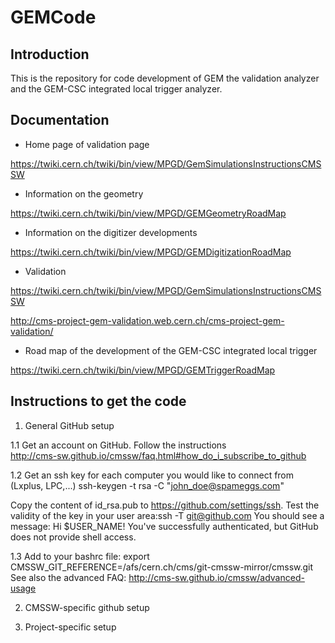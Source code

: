 GEMCode
======

Introduction
-------------

This is the repository for code development of GEM the validation analyzer and the GEM-CSC integrated local trigger analyzer. 


Documentation
-------------

* Home page of validation page

https://twiki.cern.ch/twiki/bin/view/MPGD/GemSimulationsInstructionsCMSSW

* Information on the geometry

https://twiki.cern.ch/twiki/bin/view/MPGD/GEMGeometryRoadMap

* Information on the digitizer developments

https://twiki.cern.ch/twiki/bin/view/MPGD/GEMDigitizationRoadMap

* Validation

https://twiki.cern.ch/twiki/bin/view/MPGD/GemSimulationsInstructionsCMSSW

http://cms-project-gem-validation.web.cern.ch/cms-project-gem-validation/

* Road map of the development of the GEM-CSC integrated local trigger

https://twiki.cern.ch/twiki/bin/view/MPGD/GEMTriggerRoadMap


Instructions to get the code
----------------------------

1. General GitHub setup

1.1 Get an account on GitHub. Follow the instructions  
http://cms-sw.github.io/cmssw/faq.html#how_do_i_subscribe_to_github

1.2 Get an ssh key for each computer you would like to connect from (Lxplus, LPC,...) 
ssh-keygen -t rsa -C "john_doe@spameggs.com"

Copy the content of id_rsa.pub to https://github.com/settings/ssh. 
Test the validity of the key in your user area:ssh -T git@github.com
You should see a message: Hi $USER_NAME! You've successfully authenticated, but GitHub does not provide shell access.

1.3 Add to your bashrc file: 
export CMSSW_GIT_REFERENCE=/afs/cern.ch/cms/git-cmssw-mirror/cmssw.git
See also the advanced FAQ: http://cms-sw.github.io/cmssw/advanced-usage

2. CMSSW-specific github setup

3. Project-specific setup
